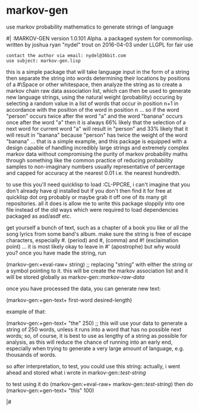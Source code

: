# markov-gen
use markov probability mathematics to generate strings of language

#| :MARKOV-GEN version 1.0.101 Alpha. a packaged system for commonlisp.
    written by joshua ryan "nydel" trout on 2016-04-03 under LLGPL for fair use

    contact the author via email: nydel@36bit.com
    use subject: markov-gen.lisp


   this is a simple package that will take language input in the form of a string
   then separate the string into words determining their locations by positions of
   a #\Space or other whitespace, then analyze the string as to create a markov chain
   raw data association list, which can then be used to generate new language strings,
   using the natural weight (probability) occuring by selecting a random value in a
   list of words that occur in position n+1 in accordance with the position of the
   word in position n ... so if the word "person" occurs twice after the word "a" and
   the word "banana" occurs once after the word "a" then it is always 66% likely that
   the selection of a next word for current word "a" will result in "person" and 33%
   likely that it will result in "banana" because "person" has twice the weight of
   the word "banana" ... that is a simple example, and this package is equipped with
   a design capable of handling incredibly large strings and extremely complex markov
   data without compromising the purity of markov probability maths through something
   like the common practice of reducing probability samples to non-imaginary numbers
   usually representative of percentage and capped for accuracy at the nearest 0.01
   i.e. the nearest hundredth.

   to use this you'll need quicklisp to load :CL-PPCRE, i can't imagine that you don't
   already have ql installed but if you don't then find it for free at quicklisp dot
   org probably or maybe grab it off one of its many git repositories. all it does is
   allow me to write this package sloppily into one file instead of the old ways which
   were required to load dependencies packaged as asd/asdf etc.

   get yourself a bunch of text, such as a chapter of a book you like or all the song
   lyrics from some band's album. make sure the string is free of escape characters,
   especially #\. (period) and #\, (comma) and #\! (exclaimation point) ... it is most
   likely okay to leave in #\' (apostrophe) but why would you? once you have made the
   string, run

   (markov-gen:+eval-raw+ string)  ;; replacing "string" with either the string or a
   symbol pointing to it. this will be create the markov association list and it will
   be stored globally as markov-gen::*markov-raw-data*

   once you have processed the data, you can generate new text:

   (markov-gen:+gen-text+ first-word desired-length)

   example of that:

   (markov-gen:+gen-text+ "the" 250) ;; this will use your data to generate a string
   of 250 words, unless it runs into a word that has no possible next words; so, of
   course, it is best to use as lengthy of a string as possible for analysis, as this
   will reduce the chance of running into an early end, especially when trying to
   generate a very large amount of language, e.g. thousands of words.

   so after interpretation, to test, you could use this string: actually,
   i went ahead and stored what i wrote in markov-gen::*test-string*

   to test using it do (markov-gen:+eval-raw+ markov-gen::*test-string*)
               then do (markov-gen:+gen-text+ "this" 100)

|#
